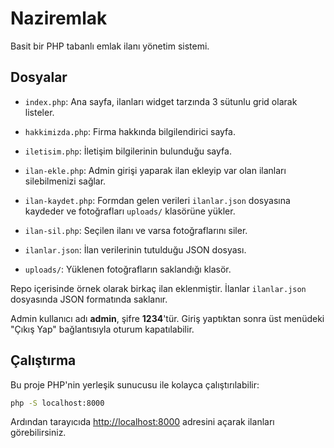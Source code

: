 # Naziremlak

Basit bir PHP tabanlı emlak ilanı yönetim sistemi.

## Dosyalar
- `index.php`: Ana sayfa, ilanları widget tarzında 3 sütunlu grid olarak listeler.
- `hakkimizda.php`: Firma hakkında bilgilendirici sayfa.
- `iletisim.php`: İletişim bilgilerinin bulunduğu sayfa.

- `ilan-ekle.php`: Admin girişi yaparak ilan ekleyip var olan ilanları silebilmenizi sağlar.
- `ilan-kaydet.php`: Formdan gelen verileri `ilanlar.json` dosyasına kaydeder ve fotoğrafları `uploads/` klasörüne yükler.
- `ilan-sil.php`: Seçilen ilanı ve varsa fotoğraflarını siler.
- `ilanlar.json`: İlan verilerinin tutulduğu JSON dosyası.
- `uploads/`: Yüklenen fotoğrafların saklandığı klasör.

Repo içerisinde örnek olarak birkaç ilan eklenmiştir. İlanlar `ilanlar.json` dosyasında JSON formatında saklanır.

Admin kullanıcı adı **admin**, şifre **1234**'tür.
Giriş yaptıktan sonra üst menüdeki "Çıkış Yap" bağlantısıyla oturum kapatılabilir.


## Çalıştırma
Bu proje PHP'nin yerleşik sunucusu ile kolayca çalıştırılabilir:

```bash
php -S localhost:8000
```

Ardından tarayıcıda [http://localhost:8000](http://localhost:8000) adresini açarak ilanları görebilirsiniz.
